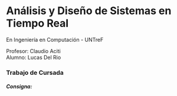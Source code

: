 <h1>Análisis y Diseño de Sistemas en Tiempo Real</h1>


En Ingeniería en Computación - UNTreF


Profesor: Claudio Aciti  
  Alumno: Lucas Del Rio
  

<h3>Trabajo de Cursada</h3>

<h5>Consigna:</h5>











